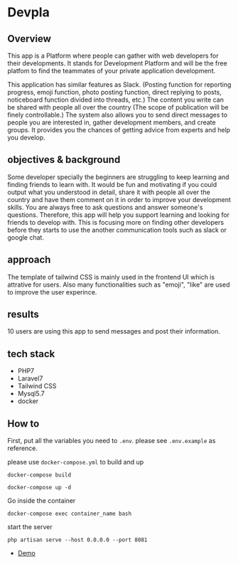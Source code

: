 # Devpla

## Overview
This app is a Platform where people can gather with web developers for their developments. It stands for Development Platform and will be the free platfom to find the teammates of your private application development.

This application has similar features as Slack. (Posting function for reporting progress, emoji function, photo posting function, direct replying to posts, noticeboard function divided into threads, etc.) The content you write can be shared with people all over the country (The scope of publication will be finely controllable.) The system also allows you to send direct messages to people you are interested in, gather development members, and create groups. It provides you the chances of getting advice from experts and help you develop.

## objectives & background
Some developer specially the beginners are struggling to keep learning and finding friends to learn with. It would be fun and motivating if you could output what you understood in detail, share it with people all over the country and have them comment on it in order to improve your development skills. You are always free to ask questions and answer someone's questions.
Therefore, this app will help you support learning and looking for friends to develop with. This is focusing more on finding other developers before they starts to use the another communication tools such as slack or google chat.



## approach
The template of tailwind CSS is mainly used in the frontend UI which is attrative for users. Also many functionalities such as "emoji", "like" are used to improve the user experince.


## results
10 users are using this app to send messages and post their information.


 

## tech stack
- PHP7
- Laravel7
- Tailwind CSS
- Mysql5.7
- docker

## How to

First, put all the variables you need to `.env`. please see `.env.example` as reference.

please use `docker-compose.yml` to build and up
```
docker-compose build
```
```
docker-compose up -d
```

Go inside the container
```
docker-compose exec container_name bash
```

start the server
```
php artisan serve --host 0.0.0.0 --port 8081
```


- [Demo](https://drive.google.com/file/d/1DfsYpXHsUe7FeqGO3jMaR6T-JN7IrCk_/view?usp=sharing)

